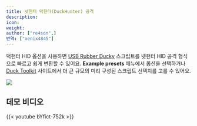 ```yaml
---
title: 넷헌터 덕헌터(DuckHunter) 공격
description:
icon:
weight:
author: ["re4son",]
번역: ["xenix4845"]
---
```


덕헌터 HID 옵션을 사용하면 [USB Rubber Ducky](https://github.com/hak5darren/USB-Rubber-Ducky) 스크립트를 넷헌터 HID 공격 형식으로 빠르고 쉽게 변환할 수 있어요. **Example presets** 메뉴에서 옵션을 선택하거나 [Duck Toolkit](https://ducktoolkit-411.rhcloud.com/Home.jsp) 사이트에서 더 큰 규모의 미리 구성된 스크립트 선택지를 고를 수 있어요.

![](nethunter-duckhunter.png)

## 데모 비디오

{{< youtube bYfict-752k >}}
